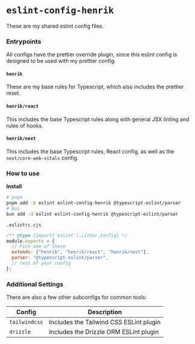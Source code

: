 # `eslint-config-henrik`

These are my shared eslint config files.

### Entrypoints

All configs have the prettier override plugin, since this eslint config is designed to be used with my prettier config.

#### `henrik`

These are my base rules for Typescript, which also includes the prettier reset.

#### `henrik/react`

This includes the base Typescript rules along with general JSX linting and rules of hooks.

#### `henrik/next`

This includes the base Typescript rules, React config, as well as the `next/core-web-vitals` config.

### How to use

**Install**

```sh
# pnpm
pnpm add -D eslint eslint-config-henrik @typescript-eslint/parser
# Bun
bun add -d eslint eslint-config-henrik @typescript-eslint/parser
```

`.eslintrc.cjs`

```js
/** @type {import('eslint').Linter.Config} */
module.exports = {
  // Pick one of these
  extends: ["henrik", "henrik/react", "henrik/next"],
  parser: "@typescript-eslint/parser",
  // rest of your config
};
```

### Additional Settings

There are also a few other subconfigs for common tools:

| Config        | Description                             |
| ------------- | --------------------------------------- |
| `tailwindcss` | Includes the Tailwind CSS ESLint plugin |
| `drizzle`     | Includes the Drizzle ORM ESLint plugin  |
